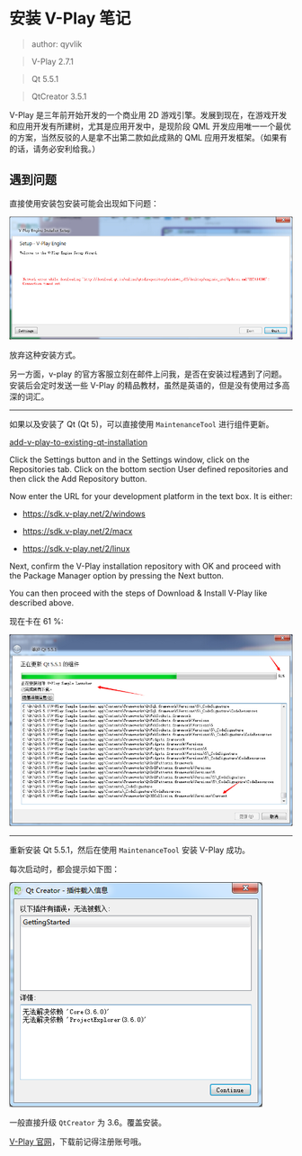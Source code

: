 # 安装 V-Play 笔记

> author: qyvlik

> V-Play 2.7.1

> Qt 5.5.1

> QtCreator 3.5.1

V-Play 是三年前开始开发的一个商业用 2D 游戏引擎。发展到现在，在游戏开发和应用开发有所建树，尤其是应用开发中，是现阶段 QML 开发应用唯一一个最优的方案，当然反驳的人是拿不出第二款如此成熟的 QML 应用开发框架。（如果有的话，请务必安利给我。）

## 遇到问题

直接使用安装包安装可能会出现如下问题：

![](images/001.jpg)

放弃这种安装方式。

另一方面，v-play 的官方客服立刻在邮件上问我，是否在安装过程遇到了问题。安装后会定时发送一些 V-Play 的精品教材，虽然是英语的，但是没有使用过多高深的词汇。

---

如果以及安装了 Qt (Qt 5)，可以直接使用 `MaintenanceTool` 进行组件更新。

[add-v-play-to-existing-qt-installation](http://v-play.net/doc/vplay-installation/#add-v-play-to-existing-qt-installation)

Click the Settings button and in the Settings window, click on the Repositories tab. Click on the bottom section User defined repositories and then click the  Add Repository button.

Now enter the URL for your development platform in the text box. It is either:

- https://sdk.v-play.net/2/windows

- https://sdk.v-play.net/2/macx

- https://sdk.v-play.net/2/linux

Next, confirm the V-Play installation repository with OK and proceed with the Package Manager option by pressing the Next button.

You can then proceed with the steps of Download & Install V-Play like described above.

现在卡在 61 %:

![](images/002.jpg)

---

重新安装 Qt 5.5.1，然后在使用 `MaintenanceTool` 安装 V-Play 成功。

每次启动时，都会提示如下图：

![](images/005.png)

一般直接升级 `QtCreator` 为 3.6。覆盖安装。

[V-Play 官网](http://v-play.net/)，下载前记得注册账号哦。
